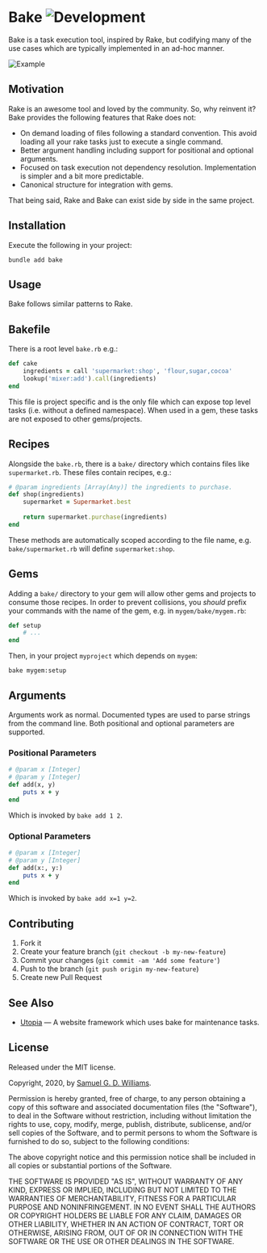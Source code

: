 # Bake ![Development](https://github.com/ioquatix/bake/workflows/Development/badge.svg)

Bake is a task execution tool, inspired by Rake, but codifying many of the use cases which are typically implemented in an ad-hoc manner.

![Example](example.png)

## Motivation

Rake is an awesome tool and loved by the community. So, why reinvent it? Bake provides the following features that Rake does not:

- On demand loading of files following a standard convention. This avoid loading all your rake tasks just to execute a single command.
- Better argument handling including support for positional and optional arguments.
- Focused on task execution not dependency resolution. Implementation is simpler and a bit more predictable.
- Canonical structure for integration with gems.

That being said, Rake and Bake can exist side by side in the same project.

## Installation

Execute the following in your project:

	bundle add bake

## Usage

Bake follows similar patterns to Rake.

## Bakefile

There is a root level `bake.rb` e.g.:

```ruby
def cake
	ingredients = call 'supermarket:shop', 'flour,sugar,cocoa'
	lookup('mixer:add').call(ingredients)
end
```

This file is project specific and is the only file which can expose top level tasks (i.e. without a defined namespace). When used in a gem, these tasks are not exposed to other gems/projects.

## Recipes

Alongside the `bake.rb`, there is a `bake/` directory which contains files like `supermarket.rb`. These files contain recipes, e.g.:

```ruby
# @param ingredients [Array(Any)] the ingredients to purchase.
def shop(ingredients)
	supermarket = Supermarket.best
	
	return supermarket.purchase(ingredients)
end
```

These methods are automatically scoped according to the file name, e.g. `bake/supermarket.rb` will define `supermarket:shop`.

## Gems

Adding a `bake/` directory to your gem will allow other gems and projects to consume those recipes. In order to prevent collisions, you *should* prefix your commands with the name of the gem, e.g. in `mygem/bake/mygem.rb`:

```ruby
def setup
	# ...
end
```

Then, in your project `myproject` which depends on `mygem`:

```
bake mygem:setup
```

## Arguments

Arguments work as normal. Documented types are used to parse strings from the command line. Both positional and optional parameters are supported.

### Positional Parameters

```ruby
# @param x [Integer]
# @param y [Integer]
def add(x, y)
	puts x + y
end
```

Which is invoked by `bake add 1 2`.

### Optional Parameters

```ruby
# @param x [Integer]
# @param y [Integer]
def add(x:, y:)
	puts x + y
end
```

Which is invoked by `bake add x=1 y=2`.

## Contributing

1. Fork it
2. Create your feature branch (`git checkout -b my-new-feature`)
3. Commit your changes (`git commit -am 'Add some feature'`)
4. Push to the branch (`git push origin my-new-feature`)
5. Create new Pull Request

## See Also

- [Utopia](https://github.com/socketry/utopia) — A website framework which uses bake for maintenance tasks.

## License

Released under the MIT license.

Copyright, 2020, by [Samuel G. D. Williams](http://www.codeotaku.com).

Permission is hereby granted, free of charge, to any person obtaining a copy
of this software and associated documentation files (the "Software"), to deal
in the Software without restriction, including without limitation the rights
to use, copy, modify, merge, publish, distribute, sublicense, and/or sell
copies of the Software, and to permit persons to whom the Software is
furnished to do so, subject to the following conditions:

The above copyright notice and this permission notice shall be included in
all copies or substantial portions of the Software.

THE SOFTWARE IS PROVIDED "AS IS", WITHOUT WARRANTY OF ANY KIND, EXPRESS OR
IMPLIED, INCLUDING BUT NOT LIMITED TO THE WARRANTIES OF MERCHANTABILITY,
FITNESS FOR A PARTICULAR PURPOSE AND NONINFRINGEMENT. IN NO EVENT SHALL THE
AUTHORS OR COPYRIGHT HOLDERS BE LIABLE FOR ANY CLAIM, DAMAGES OR OTHER
LIABILITY, WHETHER IN AN ACTION OF CONTRACT, TORT OR OTHERWISE, ARISING FROM,
OUT OF OR IN CONNECTION WITH THE SOFTWARE OR THE USE OR OTHER DEALINGS IN
THE SOFTWARE.
